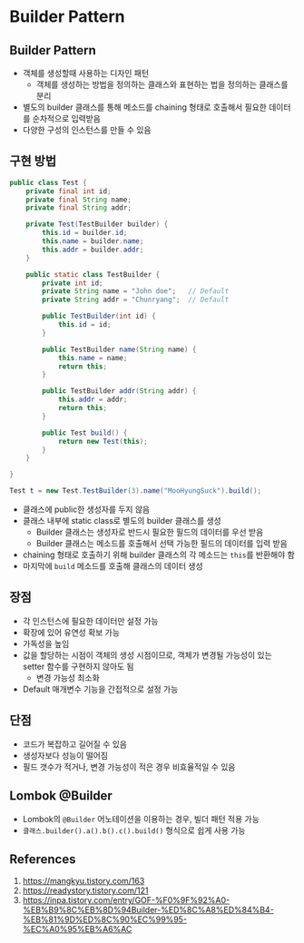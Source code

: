 # Builder Pattern

## Builder Pattern

- 객체를 생성할때 사용하는 디자인 패턴
  - 객체를 생성하는 방법을 정의하는 클래스와 표현하는 법을 정의하는 클래스를 분리
- 별도의 builder 클래스를 통해 메소드를 chaining 형태로 호출해서 필요한 데이터를 순차적으로 입력받음
- 다양한 구성의 인스턴스를 만들 수 있음

## 구현 방법

```Java
public class Test {
    private final int id;
    private final String name;
    private final String addr;

    private Test(TestBuilder builder) {
        this.id = builder.id;
        this.name = builder.name;
        this.addr = builder.addr;
    }

    public static class TestBuilder {
        private int id;
        private String name = "John doe";   // Default
        private String addr = "Chunryang";  // Default

        public TestBuilder(int id) {
            this.id = id;
        }

        public TestBuilder name(String name) {
            this.name = name;
            return this;
        }

        public TestBuilder addr(String addr) {
            this.addr = addr;
            return this;
        }

        public Test build() {
            return new Test(this);
        }
    }

}

Test t = new Test.TestBuilder(3).name("MooHyungSuck").build();
```

- 클래스에 public한 생성자를 두지 않음
- 클래스 내부에 static class로 별도의 builder 클래스를 생성
  - Builder 클래스는 생성자로 반드시 필요한 필드의 데이터를 우선 받음
  - Builder 클래스는 메소드를 호출해서 선택 가능한 필드의 데이터를 입력 받음
- chaining 형태로 호출하기 위해 builder 클래스의 각 메소드는 `this`를 반환해야 함
- 마지막에 `build` 메소드를 호출해 클래스의 데이터 생성

## 장점

- 각 인스턴스에 필요한 데이터만 설정 가능
- 확장에 있어 유연성 확보 가능
- 가독성을 높임
- 값을 할당하는 시점이 객체의 생성 시점이므로, 객체가 변경될 가능성이 있는 setter 함수를 구현하지 않아도 됨
  - 변경 가능성 최소화
- Default 매개변수 기능을 간접적으로 설정 가능

## 단점

- 코드가 복잡하고 길어질 수 있음
- 생성자보다 성능이 떨어짐
- 필드 갯수가 적거나, 변경 가능성이 적은 경우 비효율적일 수 있음

## Lombok @Builder

- Lombok의 `@Builder` 어노테이션을 이용하는 경우, 빌더 패턴 적용 가능
- `클래스.builder().a().b().c().build()` 형식으로 쉽게 사용 가능

## References

1. https://mangkyu.tistory.com/163
2. https://readystory.tistory.com/121
3. https://inpa.tistory.com/entry/GOF-%F0%9F%92%A0-%EB%B9%8C%EB%8D%94Builder-%ED%8C%A8%ED%84%B4-%EB%81%9D%ED%8C%90%EC%99%95-%EC%A0%95%EB%A6%AC
